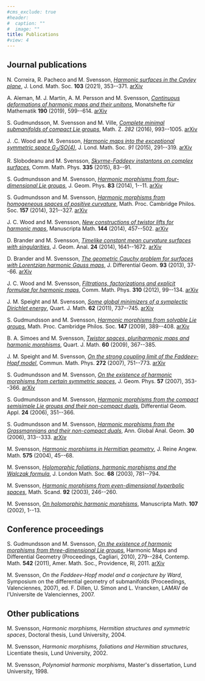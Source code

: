 ```yaml
---
#cms_exclude: true
#header:
#  caption: ""
#  image: ""
title: Publications
#view: 4
---
```


## Journal publications

N. Correira, R. Pacheco and M. Svensson, [*Harmonic surfaces in the Cayley plane*](https://doi.org/10.1112/jlms.12376), J. Lond. Math. Soc. **103** (2021), 353--371. [arXiv](https://arxiv.org/abs/1905.08353) 

A. Aleman, M. J. Martin, A. M. Persson and M. Svensson, [*Continuous deformations of harmonic maps and their unitons*](https://doi.org/10.1007/s00605-019-01265-x), Monatshefte für Mathematik **190** (2019), 599--614. [arXiv](https://arxiv.org/abs/1702.06171)

S. Gudmundsson, M. Svensson and M. Ville, [*Complete minimal submanifolds of compact Lie groups*](https://doi.org/10.1007/s00209-015-1574-9), Math. Z. *282* (2016), 993--1005. [arXiv](https://arxiv.org/abs/1308.4781)

J. .C. Wood and M. Svensson, [*Harmonic maps into the exceptional symmetric space G<sub>2</sub>/SO(4)*](https://doi.org/10.1112/jlms/jdu073), J. Lond. Math. Soc. *91* (2015), 291--319. [arXiv](https://arxiv.org/abs/1303.7176)

R. Slobodeanu and M. Svensson, [*Skyrme-Faddeev instantons on complex surfaces*](https://doi.org/10.1007/s00220-014-2182-y), Comm. Math. Phys. **335** (2015), 83--91.

S. Gudmundsson and M. Svensson, [*Harmonic morphisms from four-dimensional Lie groups*](https://doi.org/10.1016/j.geomphys.2014.04.009), J. Geom. Phys. **83** (2014), 1--11. [arXiv](https://arxiv.org/abs/1310.5113)

S. Gudmundsson and M. Svensson, [*Harmonic morphisms from homogeneous spaces of positive curvature*](https://doi.org/10.1017/S0305004114000334), Math. Proc. Cambridge Philos. Soc. **157** (2014), 321--327. [arXiv](https://arxiv.org/abs/1312.6515)

J. C. Wood and M. Svensson, [*New constructions of twistor lifts for harmonic maps*](https://doi.org/10.1007/s00229-014-0659-9), Manuscripta Math. **144** (2014), 457--502. [arXiv](https://arxiv.org/abs/1106.1832)

D. Brander and M. Svensson, [*Timelike constant mean curvature surfaces with singularities*](https://doi.org/10.1007/s12220-013-9389-6), J. Geom. Anal. **24** (2014), 1641--1672. [arXiv](https://arxiv.org/abs/1110.4449)

D. Brander and M. Svensson, [*The geometric Cauchy problem for surfaces with Lorentzian harmonic Gauss maps*](https://doi.org/10.4310/jdg/1357141506), J. Differential Geom. **93** (2013), 37--66. [arXiv](https://arxiv.org/abs/1009.5661)

J. C. Wood and M. Svensson, [*Filtrations, factorizations and explicit formulae for harmonic maps*](https://doi.org/10.1007/s00220-011-1398-3), Comm. Math. Phys. **310** (2012), 99--134. [arXiv](https://arxiv.org/abs/0909.5582)

J. M. Speight and M. Svensson, [*Some global minimizers of a symplectic Dirichlet energy*](https://doi.org/10.1093/qmath/haq013), Quart. J. Math. **62** (2011), 737--745. [arXiv](https://arxiv.org/abs/0804.4385)

S. Gudmundsson and M. Svensson, [*Harmonic morphisms from solvable Lie groups*](https://doi.org/10.1017/S0305004109002564), Math. Proc. Cambridge Philos. Soc. **147** (2009), 389--408. [arXiv](https://arxiv.org/abs/0708.0136)

B. A. Simoes and M. Svensson, [*Twistor spaces, pluriharmonic maps and harmonic morphisms*](https://doi.org/10.1093/qmath/han019), Quart. J. Math. **60** (2009), 367--385.

J. M. Speight and M. Svensson, [*On the strong coupling limit of the Faddeev-Hopf model*](https://doi.org/10.1007/s00220-007-0240-4), Commun. Math. Phys. **272** (2007), 751--773. [arXiv](https://arxiv.org/abs/math/0605516)

S. Gudmundsson and M. Svensson, [*On the existence of harmonic morphisms from certain symmetric spaces*](https://doi.org/10.1007/BF02677482), J. Geom. Phys. **57** (2007), 353--366. [arXiv](https://arxiv.org/abs/math/0603297)

S. Gudmundsson and M. Svensson, [*Harmonic morphisms from the compact semisimple Lie groups and their non-compact duals*](https://doi.org/10.1016/j.difgeo.2005.12.003), Differential Geom. Appl. **24** (2006), 351--366.

S. Gudmundsson and M. Svensson, [*Harmonic morphisms from the Grassmannians and their non-compact duals*](https://doi.org/10.1007/s10455-006-9029-5), Ann. Global Anal. Geom. **30** (2006), 313--333. [arXiv](https://arxiv.org/abs/math/0603288)

M. Svensson, [*Harmonic morphisms in Hermitian geometry*](https://doi.org/10.1515/crll.2004.082), J. Reine Angew. Math. **575** (2004), 45--68.

M. Svensson, [*Holomorphic foliations, harmonic morphisms and the Walczak formula*](https://doi.org/10.1112/S0024610703004630), J. London Math. Soc. **68** (2003), 781--794.

M. Svensson, [*Harmonic morphisms from even-dimensional hyperbolic spaces*](https://doi.org/10.7146/math.scand.a-14403), Math. Scand. **92** (2003), 246--260.

M. Svensson, [*On holomorphic harmonic morphisms*](https://doi.org/10.1007/s002290100210), Manuscripta Math. **107** (2002), 1--13.

## Conference proceedings

S. Gudmundsson and M. Svensson, [*On the existence of harmonic morphisms from three-dimensional Lie groups*](http://dx.doi.org/10.1090/conm/542), Harmonic Maps and Differential Geometry (Proceedings, Cagliari, 2010), 279--284, Contemp. Math. **542** (2011), Amer. Math. Soc., Providence, RI, 2011. [arXiv](https://arxiv.org/abs/1003.3934)

M. Svensson, *On the Faddeev-Hopf model and a conjecture by Ward*, Symposium on the differential geometry of submanifolds (Proceedings, Valenciennes, 2007), ed. F. Dillen, U. Simon and L. Vrancken, LAMAV de l'Universite de Valenciennes, 2007.

## Other publications

M. Svensson, *Harmonic morphisms, Hermitian structures and symmetric spaces*, Doctoral thesis, Lund University, 2004.

M. Svensson, *Harmonic morphisms, foliations and Hermitian structures*, Licentiate thesis, Lund University, 2002.

M. Svensson, *Polynomial harmonic morphisms*, Master's dissertation, Lund University, 1998.


